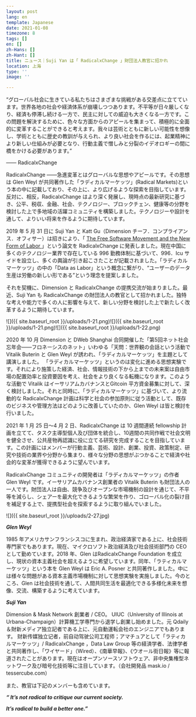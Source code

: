 ```yaml
---
layout: post
lang: en
template: Japanese
date: 2021-01-08
timezone: 8
tags: []
en: []
zh-Hans: []
zh-Hant: []
title: ニュース｜Suji Yan は「 RadicalxChange 」財団法人教官に招かれ
location: 上海
type: ''
image: ''

---
```

“グローバル社会に生きている私たちはさまざまな挑戦がある交差点に立てています。世界各地の社会や経済体系が崩壊しつつあります。不平等が日々厳しくなり、経済も停滞し続ける一方で、民主に対しての威迫も大きくなる一方です。この問題を解決するために、色々な方面からのアピールを集まって、積極的に全面的に変革することができると考えます。我々は芸術とともに新しい可能性を想像し、学術とともに歴史の教訓が与えられ、より良い社会を作るには、起業精神により新しい仕組みが必要となり、行動主義で憎しみと分裂のイデオロギーの間に橋をかける必要があります。”

—— RadicalxChange

RadicalxChange ——急進変革とはグローバルな思想やアピールです。その思想は Glen Weyl が共同著作した「ラディカルマーケッツ」(Radical Markets)という本の中に記載しており、その上に、より広げるような探索を目指しています。反対に、相反，RadicalxChange はより深く発展し、現時点の最新研究に基づき、公平、税収、金融、社会、テクノロジー、ブロックチェン、健康等の分野を検討した上で多地域の活躍コミュニティを構築しました。テクノロジーや設計を通して、よりいい将来を作るように期待しています。

2019 年 5 月 31 日に Suji Yan と Katt Gu（Dimension チーフ．コンプライアンス．オフィサー）は招きにより、「 [The Free Software Movement and the New Form of Labor ](http://mp.weixin.qq.com/s?__biz=MzU4OTkwNDYzMw==&mid=2247485265&idx=1&sn=9aae164fff9b8169f60d059e13ab2e50&chksm=fdc728c7cab0a1d1e1eebdaf10df31298087c71a13e44c91c7d0731114e765d638e7c9bcf072&scene=21#wechat_redirect)」という論文を RadicalxChange に発表しました。現在中国に多くのテクノロジー業界で存在している 996 勤務体制に基づいて、996．Icu サイドを設立し、多くの輿論が引き起こさたことが記載されました。「ラディカルマーケッツ」の中の「Data as Labor」という概念に繋がり、“ユーザーのデータ生産は労働の新しい形である”という理念を提案しました。

それを契機に、Dimension と RadicalxChange の提携交流が始まりました。最近、Suji Yan も RadicalxChange の財団法人の教官として招かれました。独特な考えや能力で多くの人に影響を与えて、新しい分野を検討した上で新たしく改革するように期待しています。

![]({{ site.baseurl_root }}/uploads/1-21.png)![]({{ site.baseurl_root }}/uploads/1-21.png)![]({{ site.baseurl_root }}/uploads/1-22.png)                              

2020 年 10 月 Dimension と DWeb Shanghai 合同開催した「第5回ネット社会忘年会――フロネーシスのネット」いわゆる「天問：世界観の会話という活動で Vitalik Buterin と Glen Weyl が誘われ、「ラディカルマーケッツ」を主題として講演しました。 「ラディカルマーケッツ」というのは変化に進める思想実験です。それにより施策した経済、社会、情報技術の下から上までの未来案は自由市場の配置効率と投資要因を考え、社会をより良くなる転機になります。このような活動で Vitalik はイーサリアムカバナンスとGitcoin 平方資金募集に対して、深く検討しました。それと同時に、「ラディカルマーケッツ」に基づいて、より流動的な RadicalxChange 計画は科学と社会の参加原則に従う活動として、既存のビジネスや管理方法はどのように改善していたのか、Glen Weyl は皆と検討を行いました。

2021 年 1 月 25 日～4 月 2 日、RadicalxChange は 10 週間連続 fellowship 計画を立てて、タスク主導型個人及び団体を統合し、10週間の共同作戦で社会文明を健全させ、公共産物再認識に役に立てる研究を完成することを目指しています。この計画にはメンバーが行動主義、芸術、設計、創業、投資、政策制定、研究や技術の業界や分野から集まり、様々な分野の思想がぶつかることで経済や社会的な変革が獲得できるように望んでいます。

RadicalxChange コミュニティの開発者は「ラディカルマーケッツ」の作者 Glen Weyl です。イーサリアムカバナンス創業者の Vitalik Buterin も財団法人の一人です。財団法人は自由、競争及びオープンな市場機制の設計を通じて、不平等を減らし、シェアーを最大化できるような繁栄を作り、ゴローバル化の裂け目を補足する上で、提携型社会を探索するように取り組んでいました。

![]({{ site.baseurl_root }}/uploads/2-27.jpg)

**_Glen Weyl_**

1985 年アメリカサンフランシスコに生まれ、政治経済家である上に、社会技術専門家でもあります。現在、マイクロソフト政治経済及び社会技術部門の CEO として勤めています。2018 年、Glen はRadicalxChange Foundation を成立し、現状の資本主義社会を超えるように希望しています。同年、「ラティカルマーケッツ」という本を Glen Weyl は Eric A. Posner と共同著作しました。中には様々な問題がある資本主義市場機制に対して思想実験を実施しました。今のところ、Glen は社会技術を通して、人間共同生活を最適化できる多様化未来を想像、交流、構築するように考えています。

**_Suji Yan_**

Dimension & Mask Network 創業者 / CEO。 UIUC（University of Illinois at Urbana-Champaign）計算機工学専門から退学し創業し始めました。元 Qdaily ＆財新メディア独立記者である上に、元自動運転会社のエンジニアでもあります。 财新传媒独立记者，前自动驾驶公司工程师；アマチュアとして「ラティカルマーケッツ」/ RadicalxChange ，Data Law Group 等の経済学者、法律学者と共同著作し、「ワイヤード」（Wired）、《南華早報》、《ウオール街日報》等に報道されたことがあります。現在はオープンソースソフトウェア、非中央集権型ネットワーク及び暗号化技術等に注目しています。（会社開発品 mask.io / tessercube.com）

また、教官は下記のメンバーも含めています。

**_“ It’s not radical to critique our current society._**

**_It’s radical to build a better one.”_**